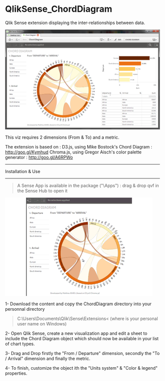 QlikSense_ChordDiagram
======================

Qlik Sense extension displaying the inter-relationships between data.

![Visualization](https://github.com/VizMatt/QlikSense_ChordDiagram/blob/master/Screenshots/QlikSense%20Extension%20-%20ChordDiagram%20Demo.png)

This viz requires 2 dimensions (From & To) and a metric.

The extension is based on :
D3.js, using Mike Bostock's Chord Diagram : http://goo.gl/Kymhud
Chroma.js, using Gregor Aisch's color palette generator : http://goo.gl/A6RPWo

*********************************
Installation & Use
*********************************
>A Sense App is available in the package ("\Apps") : drag & drop qvf in the Sense Hub to open it

![Visualization](https://github.com/VizMatt/QlikSense_ChordDiagram/blob/master/Screenshots/QlikSense%20Extension%20-%20ChordDiagram%20Demo.gif)

1- Download the content and copy the ChordDiagram directory into your personnal directory
>C:\Users<user name>\Documents\Qlik\Sense\Extensions\<
(where is your personal user name on Windows)

2- Open Qlik Sense, create a new visualization app and edit a sheet to include the Chord Diagram object which should now be available in your list of chart types.

3- Drag and Drop firstly the "From / Departure" dimension, secondly the "To / Arrival" dimension and finally the metric.

4- To finish, customize the object ith the "Units system" & "Color & legend" properties.
